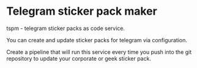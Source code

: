 # Telegram sticker pack maker

tspm - telegram sticker packs as code service.

You can create and update sticker packs for telegram via configuration.

Create a pipeline that will run this service every time you push into the git repository to update your corporate or geek sticker pack.
